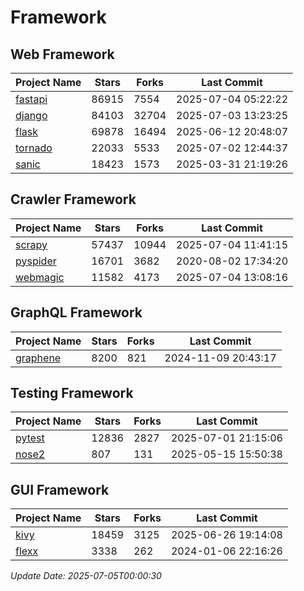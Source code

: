 # Framework

## Web Framework
| Project Name | Stars | Forks | Last Commit |
| ------------ | ----- | ----- | ----------- |
| [fastapi](https://github.com/fastapi/fastapi) | 86915 | 7554 | 2025-07-04 05:22:22 |
| [django](https://github.com/django/django) | 84103 | 32704 | 2025-07-03 13:23:25 |
| [flask](https://github.com/pallets/flask) | 69878 | 16494 | 2025-06-12 20:48:07 |
| [tornado](https://github.com/tornadoweb/tornado) | 22033 | 5533 | 2025-07-02 12:44:37 |
| [sanic](https://github.com/sanic-org/sanic) | 18423 | 1573 | 2025-03-31 21:19:26 |

## Crawler Framework
| Project Name | Stars | Forks | Last Commit |
| ------------ | ----- | ----- | ----------- |
| [scrapy](https://github.com/scrapy/scrapy) | 57437 | 10944 | 2025-07-04 11:41:15 |
| [pyspider](https://github.com/binux/pyspider) | 16701 | 3682 | 2020-08-02 17:34:20 |
| [webmagic](https://github.com/code4craft/webmagic) | 11582 | 4173 | 2025-07-04 13:08:16 |

## GraphQL Framework
| Project Name | Stars | Forks | Last Commit |
| ------------ | ----- | ----- | ----------- |
| [graphene](https://github.com/graphql-python/graphene) | 8200 | 821 | 2024-11-09 20:43:17 |

## Testing Framework
| Project Name | Stars | Forks | Last Commit |
| ------------ | ----- | ----- | ----------- |
| [pytest](https://github.com/pytest-dev/pytest) | 12836 | 2827 | 2025-07-01 21:15:06 |
| [nose2](https://github.com/nose-devs/nose2) | 807 | 131 | 2025-05-15 15:50:38 |

## GUI Framework
| Project Name | Stars | Forks | Last Commit |
| ------------ | ----- | ----- | ----------- |
| [kivy](https://github.com/kivy/kivy) | 18459 | 3125 | 2025-06-26 19:14:08 |
| [flexx](https://github.com/flexxui/flexx) | 3338 | 262 | 2024-01-06 22:16:26 |

*Update Date: 2025-07-05T00:00:30*